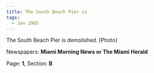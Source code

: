 ```yaml
---  
title: The South Beach Pier is  
tags:  
  - Jan 1985  
---  
```

  
The South Beach Pier is demolished. [Photo]  
  
Newspapers: **Miami Morning News or The Miami Herald**  
  
Page: **1**, Section: **B** 
